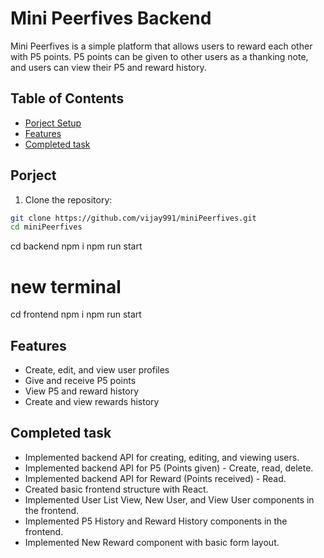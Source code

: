 # Mini Peerfives Backend

Mini Peerfives is a simple platform that allows users to reward each other with P5 points. P5 points can be given to other users as a thanking note, and users can view their P5 and reward history.

## Table of Contents
- [Porject Setup](#porject)
- [Features](#features)
- [Completed task](#completed-task)

## Porject
1. Clone the repository:

```bash
git clone https://github.com/vijay991/miniPeerfives.git
cd miniPeerfives
```


cd backend
npm i
npm run start

# new terminal

cd frontend
npm i
npm run start

## Features
- Create, edit, and view user profiles
- Give and receive P5 points
- View P5 and reward history
- Create and view rewards history

## Completed task
- Implemented backend API for creating, editing, and viewing users.
- Implemented backend API for P5 (Points given) - Create, read, delete.
- Implemented backend API for Reward (Points received) - Read.
- Created basic frontend structure with React.
- Implemented User List View, New User, and View User components in the frontend.
- Implemented P5 History and Reward History components in the frontend.
- Implemented New Reward component with basic form layout.
